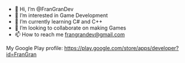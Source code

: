 - 👋 Hi, I’m @FranGranDev
- 👀 I’m interested in Game Development
- 🌱 I’m currently learning C# and C++
- 💞️ I’m looking to collaborate on making Games
- 📫 How to reach me frangrandev@gmail.com

My Google Play profile:
https://play.google.com/store/apps/developer?id=FranGran
<!---
FranGranDev/FranGranDev is a ✨ special ✨ repository because its `README.md` (this file) appears on your GitHub profile.
You can click the Preview link to take a look at your changes.
--->
